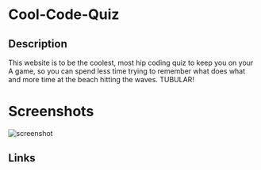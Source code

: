 # Cool-Code-Quiz

## Description

This website is to be the coolest, most hip coding quiz to keep you on your A game, so you can spend less time trying to remember what does what and more time at the beach hitting the waves. TUBULAR!

# Screenshots

![screenshot]()

## Links
